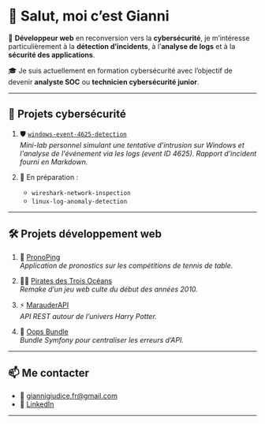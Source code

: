 # 👋 Salut, moi c’est Gianni

🎯 **Développeur web** en reconversion vers la **cybersécurité**, je m’intéresse particulièrement à la **détection d’incidents**, à l’**analyse de logs** et à la **sécurité des applications**.

🎓 Je suis actuellement en formation cybersécurité avec l’objectif de devenir **analyste SOC** ou **technicien cybersécurité junior**.

---

## 🔐 Projets cybersécurité

1. 🛡️ [`windows-event-4625-detection`](https://github.com/GeppettoG/windows-event-4625-detection)  
   *Mini-lab personnel simulant une tentative d'intrusion sur Windows et l'analyse de l'événement via les logs (event ID 4625). Rapport d'incident fourni en Markdown.*

2. 🧠 En préparation : 
   - `wireshark-network-inspection`
   - `linux-log-anomaly-detection`

---

## 🛠️ Projets développement web

1. 🏓 [PronoPing](https://pronoping.com)  
   *Application de pronostics sur les compétitions de tennis de table.*

2. 🏴‍☠️ [Pirates des Trois Océans](https://pirates-ilshenar.fr/)  
   *Remake d’un jeu web culte du début des années 2010.*

3. ⚡ [MarauderAPI](https://github.com/vt-gianni/MarauderAPI)  
   *API REST autour de l’univers Harry Potter.*

4. 🐼 [Oops Bundle](https://github.com/vt-gianni/oops-bundle)  
   *Bundle Symfony pour centraliser les erreurs d’API.*

---

## 📫 Me contacter

- 📧 giannigiudice.fr@gmail.com  
- 💼 [LinkedIn](https://www.linkedin.com/in/gianni-giudice-388b56157)

---

